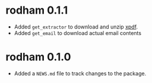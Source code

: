 # rodham 0.1.1

* Added `get_extractor` to download and unzip [xpdf](http://www.foolabs.com/xpdf).
* Added `get_email` to download actual email contents

# rodham 0.1.0

* Added a `NEWS.md` file to track changes to the package.



